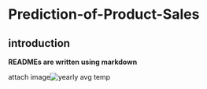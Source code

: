 # Prediction-of-Product-Sales

## introduction

**READMEs are written using markdown** 

attach image![yearly avg temp](https://github.com/user-attachments/assets/af390a11-5260-463f-8302-9d054a58a683)
